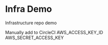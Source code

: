 # Infra Demo
Infrastructure repo demo

Manually add to CircleCI
AWS_ACCESS_KEY_ID
AWS_SECRET_ACCESS_KEY